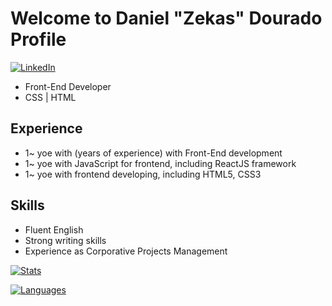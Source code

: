 # Welcome to Daniel "Zekas" Dourado Profile


[![LinkedIn](https://img.shields.io/badge/LinkedIn-0077B5?style=for-the-badge&logo=linkedin&logoColor=white)](https://linkedin.com/in/danndourado)

- Front-End Developer 
- CSS | HTML 


## Experience

- 1~ yoe with (years of experience) with Front-End development 
- 1~ yoe with JavaScript for frontend, including ReactJS framework
- 1~ yoe with frontend developing, including HTML5, CSS3

## Skills

- Fluent English
- Strong writing skills
- Experience as Corporative Projects Management 
 

[![Stats](https://github-readme-stats.vercel.app/api?username=ZekasDev&count_private=true&show_icons=true&hide=stars)](https://github.com/ZekasDev/)

[![Languages](https://github-readme-stats.vercel.app/api/top-langs/?username=ZekasDev&layout=compact)](https://github.com/ZekasDev/)
